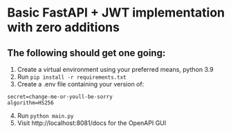 # Basic FastAPI + JWT implementation with zero additions
## The following should get one going:

1. Create a virtual environment using your preferred means, python 3.9
2. Run `pip install -r requirements.txt`
3. Create a .env file containing your version of:
```
secret=change-me-or-youll-be-sorry
algorithm=HS256
```
4. Run `python main.py`
5. Visit http://localhost:8081/docs for the OpenAPI GUI
